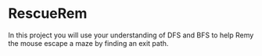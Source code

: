 # RescueRem

In this project you will use your understanding of DFS and BFS to help Remy the mouse escape a maze by finding an exit path. 
